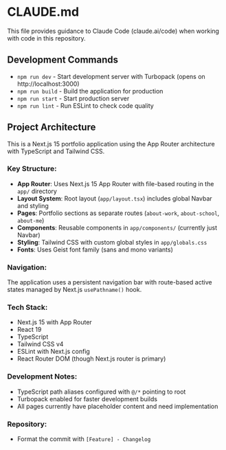 # CLAUDE.md

This file provides guidance to Claude Code (claude.ai/code) when working with code in this repository.

## Development Commands

- `npm run dev` - Start development server with Turbopack (opens on http://localhost:3000)
- `npm run build` - Build the application for production
- `npm run start` - Start production server
- `npm run lint` - Run ESLint to check code quality

## Project Architecture

This is a Next.js 15 portfolio application using the App Router architecture with TypeScript and Tailwind CSS.

### Key Structure:
- **App Router**: Uses Next.js 15 App Router with file-based routing in the `app/` directory
- **Layout System**: Root layout (`app/layout.tsx`) includes global Navbar and styling
- **Pages**: Portfolio sections as separate routes (`about-work`, `about-school`, `about-me`)
- **Components**: Reusable components in `app/components/` (currently just Navbar)
- **Styling**: Tailwind CSS with custom global styles in `app/globals.css`
- **Fonts**: Uses Geist font family (sans and mono variants)

### Navigation:
The application uses a persistent navigation bar with route-based active states managed by Next.js `usePathname()` hook.

### Tech Stack:
- Next.js 15 with App Router
- React 19
- TypeScript
- Tailwind CSS v4
- ESLint with Next.js config
- React Router DOM (though Next.js router is primary)

### Development Notes:
- TypeScript path aliases configured with `@/*` pointing to root
- Turbopack enabled for faster development builds
- All pages currently have placeholder content and need implementation

### Repository:
- Format the commit with `[Feature] - Changelog`